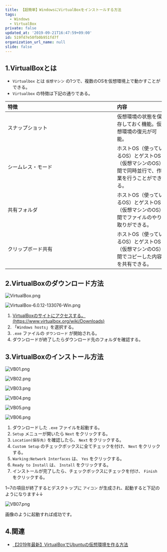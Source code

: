 ```yaml
---
title: 【超簡単】WindowsにVirtualBoxをインストールする方法
tags:
  - Windows
  - VirtualBox
private: false
updated_at: '2019-09-21T16:47:59+09:00'
id: 519fd7e50fb0b951fd7f
organization_url_name: null
slide: false
---
```


## 1.VirtualBoxとは

- `Virtualbox` とは `仮想マシン` の1つで、複数のOSを仮想環境上で動かすことができる。
- `Virtualbox` の特徴は下記の通りである。

| 特徴　　　|内容|
|:------------------------|:------------------------------------------|
| スナップショット　　　　　　| 仮想環境の状態を保存しておく機能。仮想環境の復元が可能。                 |
| シームレス・モード　　　　　　　　　　　　　　　　　　　　| ホストOS（使っているOS）とゲストOS（仮想マシンのOS）間で同時並行で、作業を行うことができる。|
| 共有フォルダ　　　　　　　　　　　　　　　　　　| ホストOS（使っているOS）とゲストOS（仮想マシンのOS）間でファイルのやり取りができる。|
| クリップボード共有　　　　　　　　　　　　　　　　　　　　| ホストOS（使っているOS）とゲストOS（仮想マシンのOS）間でコピーした内容を共有できる。　　　　　　　　  |

## 2.VirtualBoxのダウンロード方法

![VirtualBox.png](https://qiita-image-store.s3.ap-northeast-1.amazonaws.com/0/449867/b8c1839c-b1ab-1ff3-4b2e-1e5dfae3f1e0.png)

![VirtualBox-6.0.12-133076-Win.png](https://qiita-image-store.s3.ap-northeast-1.amazonaws.com/0/449867/9227f318-dc38-8343-5006-77f015aed661.png)



1. [VirtualBoxのサイトにアクセスする。(https://www.virtualbox.org/wiki/Downloads)](https://www.virtualbox.org/wiki/Downloads)
2. 「`Windows hosts`」を選択する。
3. `.exe` ファイルの `ダウンロード` が開始される。
4. ダウンロードが終了したらダウンロード先のフォルダを確認する。


## 3.VirtualBoxのインストール方法

![VB01.png](https://qiita-image-store.s3.ap-northeast-1.amazonaws.com/0/449867/e6618268-b08f-e260-3ab6-d55a32f8a022.png)

![VB02.png](https://qiita-image-store.s3.ap-northeast-1.amazonaws.com/0/449867/635051b6-40ef-9ec0-b6f6-b8629252df4a.png)

![VB03.png](https://qiita-image-store.s3.ap-northeast-1.amazonaws.com/0/449867/0f32dfdd-816c-77c6-d01a-dd76d282cd33.png)

![VB04.png](https://qiita-image-store.s3.ap-northeast-1.amazonaws.com/0/449867/e69fec7c-cc5b-6c84-4014-f04c19c15254.png)

![VB05.png](https://qiita-image-store.s3.ap-northeast-1.amazonaws.com/0/449867/ca6e13e7-ec67-5ae8-1845-f1d002b7e965.png)

![VB06.png](https://qiita-image-store.s3.ap-northeast-1.amazonaws.com/0/449867/80eb49ce-3ac3-dfbb-c2bb-bde2d00171d9.png)

1. ダウンロードした `.exe` ファイルを起動する。
2.  `Setup` メニューが開いたら `Next` をクリックする。
3.  `Location(保存先)` を確認したら、 `Next` をクリックする。
4.  `Custom Setup` のチェックボックスに全てチェックを付け、 `Next` をクリックする。
5.  `Warking:Network Interfaces` は、 `Yes` をクリックする。
6.  `Ready to Install` は、 `Install` をクリックする。
7.  インストールが完了したら、チェックボックスにチェックを付け、 `Finish` をクリックする。

1~7の項目が終了するとデスクトップに `アイコン` が生成され、起動すると下記のようになります↓↓

![VB07.png](https://qiita-image-store.s3.ap-northeast-1.amazonaws.com/0/449867/1b085c41-4a08-7e99-4df4-6f5d319f0979.png)

画像のように起動すれば成功です。

## 4.関連
- [【2019年最新】VirtualBoxでUbuntuの仮想環境を作る方法](https://qiita.com/ryome/items/56e8ee3d5e27bf514e60)





